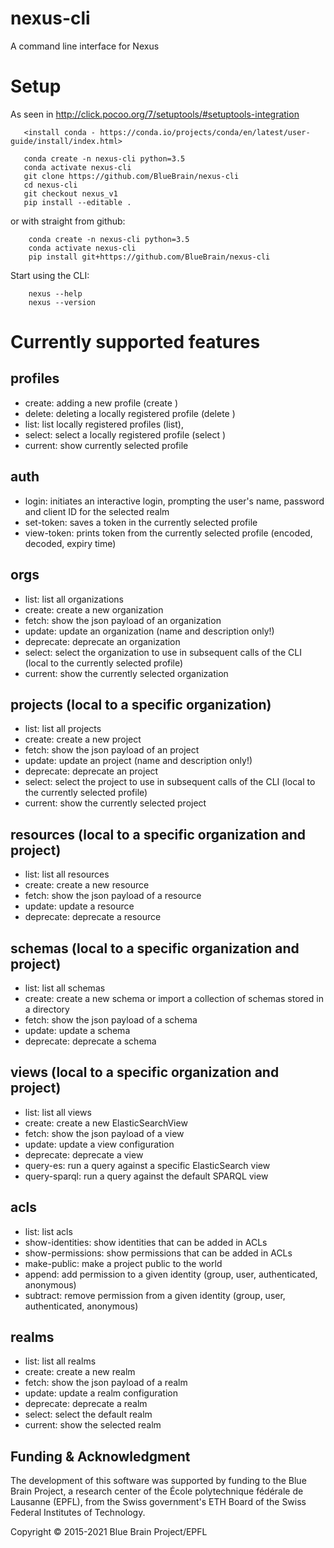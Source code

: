 # nexus-cli
A command line interface for Nexus

# Setup

As seen in http://click.pocoo.org/7/setuptools/#setuptools-integration
```
   <install conda - https://conda.io/projects/conda/en/latest/user-guide/install/index.html>

   conda create -n nexus-cli python=3.5
   conda activate nexus-cli
   git clone https://github.com/BlueBrain/nexus-cli
   cd nexus-cli
   git checkout nexus_v1
   pip install --editable .
```

or with straight from github:
```
    conda create -n nexus-cli python=3.5
    conda activate nexus-cli
    pip install git+https://github.com/BlueBrain/nexus-cli
```

Start using the CLI:
```
    nexus --help
    nexus --version
```

# Currently supported features

## profiles
* create: adding a new profile (create <name> <URL>)
* delete: deleting a locally registered profile (delete <name>)
* list: list locally registered profiles (list), 
* select: select a locally registered profile (select <name>)
* current: show currently selected profile

## auth
* login: initiates an interactive login, prompting the user's name, password and client ID for the selected realm
* set-token: saves a token in the currently selected profile
* view-token: prints token from the currently selected profile (encoded, decoded, expiry time)

## orgs
* list: list all organizations
* create: create a new organization
* fetch: show the json payload of an organization
* update: update an organization (name and description only!)
* deprecate: deprecate an organization
* select: select the organization to use in subsequent calls of the CLI (local to the currently selected profile)
* current: show the currently selected organization

## projects (local to a specific organization)
* list: list all projects
* create: create a new project
* fetch: show the json payload of an project
* update: update an project (name and description only!)
* deprecate: deprecate an project
* select: select the project to use in subsequent calls of the CLI (local to the currently selected profile)
* current: show the currently selected project

## resources (local to a specific organization and project)
* list: list all resources
* create: create a new resource
* fetch: show the json payload of a resource
* update: update a resource
* deprecate: deprecate a resource

## schemas (local to a specific organization and project)
* list: list all schemas
* create: create a new schema or import a collection of schemas stored in a directory
* fetch: show the json payload of a schema
* update: update a schema
* deprecate: deprecate a schema

## views (local to a specific organization and project)
* list: list all views
* create: create a new ElasticSearchView
* fetch: show the json payload of a view
* update: update a view configuration
* deprecate: deprecate a view
* query-es: run a query against a specific ElasticSearch view
* query-sparql: run a query against the default SPARQL view

## acls
* list: list acls
* show-identities: show identities that can be added in ACLs
* show-permissions: show permissions that can be added in ACLs
* make-public: make a project public to the world
* append: add permission to a given identity (group, user, authenticated, anonymous)
* subtract: remove permission from a given identity (group, user, authenticated, anonymous)

## realms
* list: list all realms
* create: create a new realm
* fetch: show the json payload of a realm
* update: update a realm configuration
* deprecate: deprecate a realm
* select: select the default realm
* current: show the selected realm

## Funding & Acknowledgment

The development of this software was supported by funding to the Blue Brain Project, a research center of the École polytechnique fédérale de
Lausanne (EPFL), from the Swiss government's ETH Board of the Swiss Federal Institutes of Technology.

Copyright © 2015-2021 Blue Brain Project/EPFL

